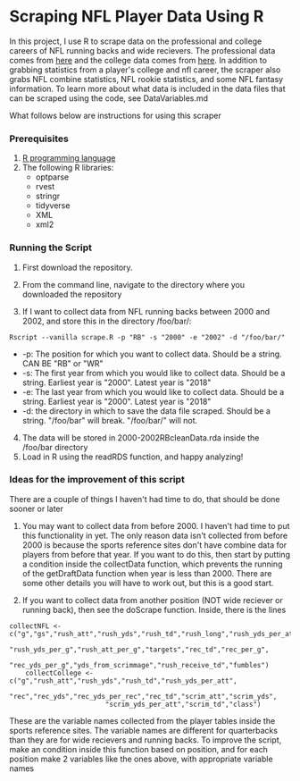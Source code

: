 # Scraping NFL Player Data Using R

In this project, I use R to scrape data on the professional and college careers of NFL running backs and wide recievers. The professional data comes from [here](https://www.pro-football-reference.com/) and the college data comes from [here](https://www.sports-reference.com/cfb/). In addition to grabbing statistics from a player's college and nfl career, the scraper also grabs NFL combine statistics, NFL rookie statistics, and some NFL fantasy information. To learn more about what data is included in the data files that can be scraped using the code, see DataVariables.md

What follows below are instructions for using this scraper

### Prerequisites

1. [R programming language](https://courses.edx.org/courses/UTAustinX/UT.7.01x/3T2014/56c5437b88fa43cf828bff5371c6a924/)
2. The following R libraries:
	* optparse
	* rvest
	* stringr
	* tidyverse
	* XML
	* xml2


### Running the Script

1. First download the repository.
2. From the command line, navigate to the directory where you downloaded the repository

3. If I want to collect data from NFL running backs between 2000 and 2002, and store this in the directory /foo/bar/:

```
Rscript --vanilla scrape.R -p "RB" -s "2000" -e "2002" -d "/foo/bar/"
```

* -p: The position for which you want to collect data. Should be a string. CAN BE "RB" or "WR"
* -s: The first year from which you would like to collect data. Should be a string. Earliest year is "2000". Latest year is "2018"
* -e: The last year from which you would like to collect data. Should be a string. Earliest year is "2000". Latest year is "2018"
* -d: the directory in which to save the data file scraped. Should be a string. "/foo/bar" will break. "/foo/bar/" will not.

4. The data will be stored in 2000-2002RBcleanData.rda inside the /foo/bar directory 
5. Load in R using the readRDS function, and happy analyzing!

### Ideas for the improvement of this script

There are a couple of things I haven't had time to do, that should be done sooner or later

1. You may want to collect data from before 2000. I haven't had time to put this functionality in yet. The only reason data isn't collected from before 2000 is because the sports reference sites don't have combine data for players from before that year. If you want to do this, then start by putting a condition inside the collectData function, which prevents the running of the getDraftData function when year is less than 2000. There are some other details you will have to work out, but this is a good start.

2. If you want to collect data from another position (NOT wide reciever or running back), then see the doScrape function. Inside, there is the lines 

```
collectNFL <- c("g","gs","rush_att","rush_yds","rush_td","rush_long","rush_yds_per_att",
                    "rush_yds_per_g","rush_att_per_g","targets","rec_td","rec_per_g",
                    "rec_yds_per_g","yds_from_scrimmage","rush_receive_td","fumbles")
    collectCollege <- c("g","rush_att","rush_yds","rush_td","rush_yds_per_att",
                        "rec","rec_yds","rec_yds_per_rec","rec_td","scrim_att","scrim_yds",
                        "scrim_yds_per_att","scrim_td","class")
```
These are the variable names collected from the player tables inside the sports reference sites. The variable names are different for quarterbacks than they are for wide recievers and running backs. To improve the script, make an condition inside this function based on position, and for each position make 2 variables like the ones above, with appropriate variable names

